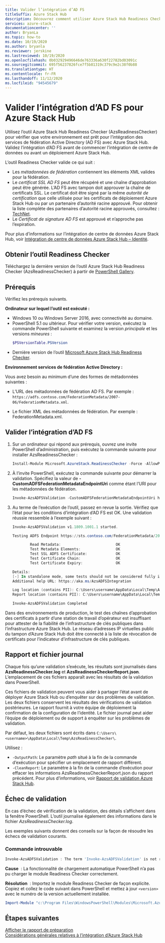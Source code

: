 ```yaml
---
title: Valider l’intégration d’AD FS
titleSuffix: Azure Stack Hub
description: Découvrez comment utiliser Azure Stack Hub Readiness Checker pour valider l’intégration d’AD FS pour Azure Stack Hub.
services: azure-stack
documentationcenter: ''
author: BryanLa
ms.topic: how-to
ms.date: 10/19/2020
ms.author: bryanla
ms.reviewer: jerskine
ms.lastreviewed: 10/19/2020
ms.openlocfilehash: 0b032929496646de763336a630f22782bd03091c
ms.sourcegitcommit: 695f56237826fce7f5b81319c379c9e2c38f0b88
ms.translationtype: HT
ms.contentlocale: fr-FR
ms.lasthandoff: 11/12/2020
ms.locfileid: "94545679"
---
```

# <a name="validate-ad-fs-integration-for-azure-stack-hub"></a>Valider l’intégration d’AD FS pour Azure Stack Hub

Utilisez l’outil Azure Stack Hub Readiness Checker (AzsReadinessChecker) pour vérifier que votre environnement est prêt pour l’intégration des services de fédération Active Directory (AD FS) avec Azure Stack Hub. Validez l’intégration d’AD FS avant de commencer l’intégration de centre de données ou avant un déploiement Azure Stack Hub.

L’outil Readiness Checker valide ce qui suit :

* Les *métadonnées de fédération* contiennent les éléments XML valides pour la fédération.
* Le *certificat SSL AD FS* peut être récupéré et une chaîne d’approbation peut être générée. L’AD FS avec tampon doit approuver la chaîne de certificats SSL. Le certificat doit être signé par la même *autorité de certification* que celle utilisée pour les certificats de déploiement Azure Stack Hub ou par un partenaire d’autorité racine approuvé. Pour obtenir la liste complète des partenaires d’autorité racine approuvés, consultez : [TechNet](https://gallery.technet.microsoft.com/Trusted-Root-Certificate-123665ca).
* Le *Certificat de signature AD FS* est approuvé et n’approche pas l’expiration.

Pour plus d’informations sur l’intégration de centre de données Azure Stack Hub, voir [Intégration de centre de données Azure Stack Hub – Identité](azure-stack-integrate-identity.md).

## <a name="get-the-readiness-checker-tool"></a>Obtenir l’outil Readiness Checker

Téléchargez la dernière version de l’outil Azure Stack Hub Readiness Checker (AzsReadinessChecker) à partir de [PowerShell Gallery](https://aka.ms/AzsReadinessChecker).  

## <a name="prerequisites"></a>Prérequis

Vérifiez les prérequis suivants.

**Ordinateur sur lequel l’outil est exécuté :**

* Windows 10 ou Windows Server 2016, avec connectivité au domaine.
* PowerShell 5.1 ou ultérieur. Pour vérifier votre version, exécutez la commande PowerShell suivante et examinez la version *principale* et les versions *mineures* :  
    ```powershell
    $PSVersionTable.PSVersion
    ```
* Dernière version de l’outil [Microsoft Azure Stack Hub Readiness Checker](https://aka.ms/AzsReadinessChecker).

**Environnement services de fédération Active Directory :**

Vous avez besoin au minimum d’une des formes de métadonnées suivantes :

- L’URL des métadonnées de fédération AD FS. Par exemple : `https://adfs.contoso.com/FederationMetadata/2007-06/FederationMetadata.xml`.
* Le fichier XML des métadonnées de fédération. Par exemple : FederationMetadata.xml.

## <a name="validate-ad-fs-integration"></a>Valider l’intégration d’AD FS

1. Sur un ordinateur qui répond aux prérequis, ouvrez une invite PowerShell d’administration, puis exécutez la commande suivante pour installer AzsReadinessChecker :

    ```powershell
    Install-Module Microsoft.AzureStack.ReadinessChecker -Force -AllowPrerelease
    ```

1. À l’invite PowerShell, exécutez la commande suivante pour démarrer la validation. Spécifiez la valeur de **-CustomADFSFederationMetadataEndpointUri** comme étant l’URI pour les métadonnées de fédération.

     ```powershell
     Invoke-AzsADFSValidation -CustomADFSFederationMetadataEndpointUri https://adfs.contoso.com/FederationMetadata/2007-06/FederationMetadata.xml
     ```

1. Au terme de l’exécution de l’outil, passez en revue la sortie. Vérifiez que l’état pour les conditions d’intégration d’AD FS est OK. Une validation réussie ressemble à l’exemple suivant :

    ```powershell
    Invoke-AzsADFSValidation v1.1809.1001.1 started.

    Testing ADFS Endpoint https://sts.contoso.com/FederationMetadata/2007-06/FederationMetadata.xml

            Read Metadata:                         OK
            Test Metadata Elements:                OK
            Test SSL ADFS Certificate:             OK
            Test Certificate Chain:                OK
            Test Certificate Expiry:               OK

    Details:
    [-] In standalone mode, some tests should not be considered fully indicative of connectivity or readiness the Azure Stack Hub Stamp requires prior to Datacenter Integration.
    Additional help URL: https://aka.ms/AzsADFSIntegration

    Log location (contains PII): C:\Users\username\AppData\Local\Temp\AzsReadinessChecker\AzsReadinessChecker.log
    Report location (contains PII): C:\Users\username\AppData\Local\Temp\AzsReadinessChecker\AzsReadinessCheckerReport.json

    Invoke-AzsADFSValidation Completed
    ```

Dans des environnements de production, le test des chaînes d’approbation des certificats à partir d’une station de travail d’opérateur est insuffisant pour attester de la fiabilité de l’infrastructure de clés publiques dans l’infrastructure Azure Stack Hub. Le réseau d’adresses IP virtuelles public du tampon d’Azure Stack Hub doit être connecté à la liste de révocation de certificats pour l’indicateur d’infrastructure de clés publiques.

## <a name="report-and-log-file"></a>Rapport et fichier journal

Chaque fois qu’une validation s’exécute, les résultats sont journalisés dans **AzsReadinessChecker.log** et **AzsReadinessCheckerReport.json**. L’emplacement de ces fichiers apparaît avec les résultats de la validation dans PowerShell.

Ces fichiers de validation peuvent vous aider à partager l’état avant de déployer Azure Stack Hub ou d’enquêter sur des problèmes de validation. Les deux fichiers conservent les résultats des vérifications de validation postérieures. Le rapport fournit à votre équipe de déploiement la confirmation de la configuration de l’identité. Le fichier journal peut aider l’équipe de déploiement ou de support à enquêter sur les problèmes de validation.

Par défaut, les deux fichiers sont écrits dans `C:\Users\<username>\AppData\Local\Temp\AzsReadinessChecker\`.

Utilisez :

* `-OutputPath`: Le paramètre *path* situé à la fin de la commande d’exécution pour spécifier un emplacement de rapport différent.
* `-CleanReport`: Le paramètre à la fin de la commande d’exécution pour effacer les informations AzsReadinessCheckerReport.json du rapport précédent. Pour plus d’informations, voir [Rapport de validation Azure Stack Hub](azure-stack-validation-report.md).

## <a name="validation-failures"></a>Échec de validation

En cas d’échec de vérification de la validation, des détails s’affichent dans la fenêtre PowerShell. L’outil journalise également des informations dans le fichier *AzsReadinessChecker.log*.

Les exemples suivants donnent des conseils sur la façon de résoudre les échecs de validation courants.

### <a name="command-not-found"></a>Commande introuvable

```powershell
Invoke-AzsADFSValidation : The term 'Invoke-AzsADFSValidation' is not recognized as the name of a cmdlet, function, script file, or operable program. Check the spelling of the name, or if a path was included, verify that the path is correct and try again.
```

**Cause**  : La fonctionnalité de chargement automatique PowerShell n’a pas pu charger le module Readiness Checker correctement.

**Résolution**  : Importez le module Readiness Checker de façon explicite. Copiez et collez le code suivant dans PowerShell et mettez à jour `<version>` avec le numéro de la version actuellement installée.

```powershell
Import-Module "c:\Program Files\WindowsPowerShell\Modules\Microsoft.AzureStack.ReadinessChecker\<version>\Microsoft.AzureStack.ReadinessChecker.psd1" -Force
```

## <a name="next-steps"></a>Étapes suivantes

[Afficher le rapport de préparation](azure-stack-validation-report.md)  
[Considérations générales relatives à l’intégration d’Azure Stack Hub](azure-stack-datacenter-integration.md)  
